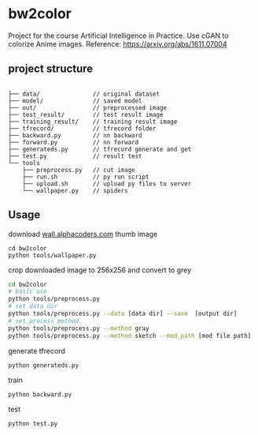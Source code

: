 # bw2color
Project for the course Artificial Intelligence in Practice.
Use cGAN to colorize Anime images.
Reference: https://arxiv.org/abs/1611.07004

## project structure

```vim

├── data/               // original dataset
├── model/              // saved model
├── out/                // preprocessed image
├── test_result/        // test result image
├── training_result/    // training result image 
├── tfrecord/           // tfrecord folder
├── backward.py         // nn backward
├── forward.py          // nn forward
├── generateds.py       // tfrecord generate and get
├── test.py             // result test
└── tools           
    ├── preprocess.py   // cut image
    ├── run.sh          // py run script
    ├── upload.sh       // upload py files to server
    └── wallpaper.py    // spiders
```

## Usage

download [wall.alphacoders.com](https://wall.alphacoders.com) thumb image

    cd bw2color
    python tools/wallpaper.py

crop downloaded image to 256x256 and convert to grey

```bash
cd bw2color
# basic use
python tools/preprocess.py
# set data dir
python tools/preprocess.py --data [data dir] --save  [output dir]
# set process method
python tools/preprocess.py --method gray
python tools/preprocess.py --method sketch --mod_path [mod file path]
```

generate tfrecord

    python generateds.py
    
train

    python backward.py

test

    python test.py

